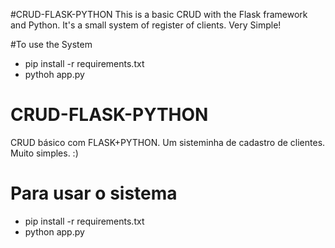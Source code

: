 #CRUD-FLASK-PYTHON
This is a basic CRUD with the Flask framework and Python. It's a small system of register of clients. Very Simple! 

#To use the System
 * pip install -r requirements.txt
 * pythoh app.py


# CRUD-FLASK-PYTHON
CRUD básico com FLASK+PYTHON. Um sisteminha de cadastro de clientes. Muito simples. :) 

# Para usar o sistema
  * pip install -r requirements.txt
  * python app.py
  


